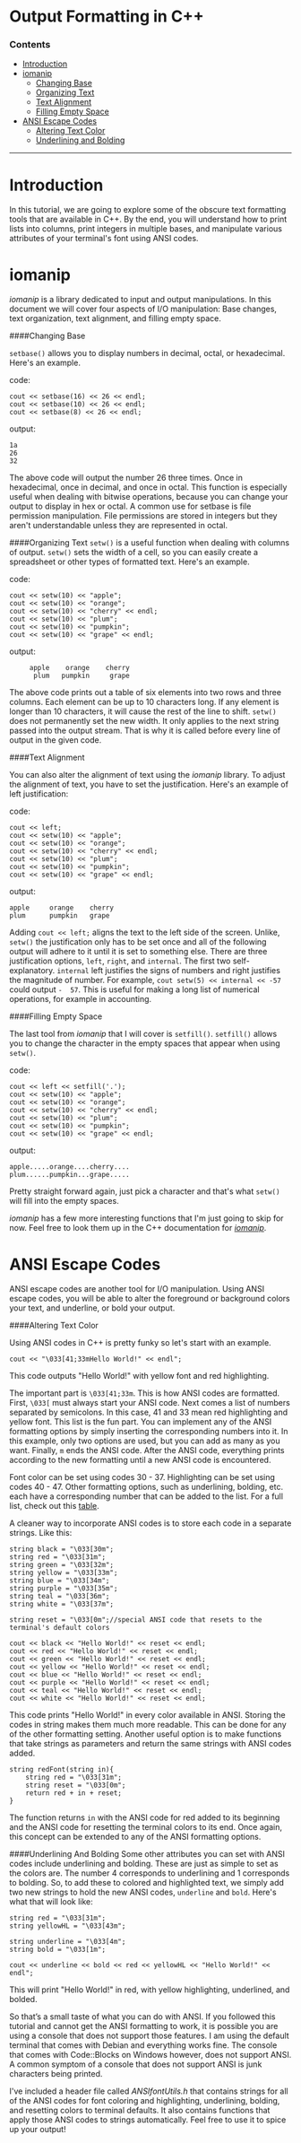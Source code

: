 Output Formatting in C++
===

### Contents
  - [Introduction](#introduction)
  - [iomanip](#iomanip)
    - [Changing Base](#changing-base)
    - [Organizing Text](#organizing-text)
    - [Text Alignment](#text-alignment)
    - [Filling Empty Space](#filling-empty-space)
  - [ANSI Escape Codes](#ansi-escape-codes)
    - [Altering Text Color](#altering-text-color)
    - [Underlining and Bolding](#underlining-and-bolding)

---

Introduction
===

In this tutorial, we are going to explore some of the obscure text formatting tools that are available in C++. By the end, you will understand how to print lists into columns, print integers in multiple bases, and manipulate various attributes of your terminal's font using ANSI codes.

iomanip
===

*iomanip* is a library dedicated to input and output manipulations. In this document we will cover four aspects of I/O manipulation: Base changes, text organization, text alignment, and filling empty space.

####Changing Base

`setbase()` allows you to display numbers in decimal, octal, or hexadecimal. Here's an example.

code:
```
cout << setbase(16) << 26 << endl;
cout << setbase(10) << 26 << endl;
cout << setbase(8) << 26 << endl;
```
output:
```
1a
26
32
```
The above code will output the number 26 three times. Once in hexadecimal, once in decimal, and once in octal. This function is especially useful when dealing with bitwise operations, because you can change your output to display in hex or octal. A common use for setbase is file permission manipulation. File permissions are stored in integers but they aren't understandable unless they are represented in octal.

####Organizing Text
`setw()` is a useful function when dealing with columns of output. `setw()` sets the width of a cell, so you can easily create a spreadsheet or other types of formatted text. Here's an example.

code:
```
cout << setw(10) << "apple";
cout << setw(10) << "orange";
cout << setw(10) << "cherry" << endl;
cout << setw(10) << "plum";
cout << setw(10) << "pumpkin";
cout << setw(10) << "grape" << endl;
```
output:
```
     apple    orange    cherry
      plum   pumpkin     grape
```
The above code prints out a table of six elements into two rows and three columns. Each element can be up to 10 characters long. If any element is longer than 10 characters, it will cause the rest of the line to shift. `setw()` does not permanently set the new width. It only applies to the next string passed into the output stream. That is why it is called before every line of output in the given code.

####Text Alignment

You can also alter the alignment of text using the *iomanip* library. To adjust the alignment of text, you have to set the justification. Here's an example of left justification:

code:
```
cout << left;
cout << setw(10) << "apple";
cout << setw(10) << "orange";
cout << setw(10) << "cherry" << endl;
cout << setw(10) << "plum";
cout << setw(10) << "pumpkin";
cout << setw(10) << "grape" << endl;
```
output:
```
apple     orange    cherry    
plum      pumpkin   grape     
```
Adding `cout << left;` aligns the text to the left side of the screen. Unlike, `setw()` the justification only has to be set once and all of the following output will adhere to it until it is set to something else. There are three justification options, `left`, `right`, and `internal`. The first two self-explanatory. `internal` left justifies the signs of numbers and right justifies the magnitude of number. For example, `cout setw(5) << internal << -57` could output `-  57`. This is useful for making a long list of numerical operations, for example in accounting. 

####Filling Empty Space

The last tool from *iomanip* that I will cover is `setfill()`. `setfill()` allows you to change the character in the empty spaces that appear when using `setw()`.

code:
```
cout << left << setfill('.');
cout << setw(10) << "apple";
cout << setw(10) << "orange";
cout << setw(10) << "cherry" << endl;
cout << setw(10) << "plum";
cout << setw(10) << "pumpkin";
cout << setw(10) << "grape" << endl;
```
output:
```
apple.....orange....cherry....
plum......pumpkin...grape.....
```
Pretty straight forward again, just pick a character and that's what `setw()` will fill into the empty spaces.

*iomanip* has a few more interesting functions that I'm just going to skip for now. Feel free to look them up in the C++ documentation for [*iomanip*](http://www.cplusplus.com/reference/iomanip/).

ANSI Escape Codes
===

ANSI escape codes are another tool for I/O manipulation. Using ANSI escape codes, you will be able to alter the foreground or background colors your text, and underline, or bold your output.

####Altering Text Color

Using ANSI codes in C++ is pretty funky so let's start with an example.
```
cout << "\033[41;33mHello World!" << endl";
```
This code outputs "Hello World!" with yellow font and red highlighting.

The important part is `\033[41;33m`. This is how ANSI codes are formatted. First, `\033[` must always start your ANSI code. Next comes a list of numbers separated by semicolons. In this case, 41 and 33 mean red highlighting and yellow font. This list is the fun part. You can implement any of the ANSI formatting options by simply inserting the corresponding numbers into it. In this example, only two options are used, but you can add as many as you want. Finally, `m` ends the ANSI code. After the ANSI code, everything prints according to the new formatting until a new ANSI code is encountered.

Font color can be set using codes 30 - 37. Highlighting can be set using codes 40 - 47. Other formatting options, such as underlining, bolding, etc. each have a corresponding number that can be added to the list. For a full list, check out this [table](http://ascii-table.com/ansi-escape-sequences.php).

A cleaner way to incorporate ANSI codes is to store each code in a separate strings. Like this:
```
string black = "\033[30m";
string red = "\033[31m";
string green = "\033[32m";
string yellow = "\033[33m";
string blue = "\033[34m";
string purple = "\033[35m";
string teal = "\033[36m";
string white = "\033[37m";

string reset = "\033[0m";//special ANSI code that resets to the terminal's default colors

cout << black << "Hello World!" << reset << endl;
cout << red << "Hello World!" << reset << endl;
cout << green << "Hello World!" << reset << endl;
cout << yellow << "Hello World!" << reset << endl;
cout << blue << "Hello World!" << reset << endl;
cout << purple << "Hello World!" << reset << endl;
cout << teal << "Hello World!" << reset << endl;
cout << white << "Hello World!" << reset << endl;
```
This code prints "Hello World!" in every color available in ANSI. Storing the codes in string makes them much more readable. This can be done for any of the other formatting setting. Another useful option is to make functions that take strings as parameters and return the same strings with ANSI codes added.
```
string redFont(string in){
	string red = "\033[31m";
	string reset = "\033[0m";
	return red + in + reset;
}
```
The function returns `in` with the ANSI code for red added to its beginning and the ANSI code for resetting the terminal colors to its end. Once again, this concept can be extended to any of the ANSI formatting options.

####Underlining And Bolding 
Some other attributes you can set with ANSI codes include underlining and bolding. These are just as simple to set as the colors are. The number 4 corresponds to underlining and 1 corresponds to bolding. So, to add these to colored and highlighted text, we simply add two new strings to hold the new ANSI codes, `underline` and `bold`. Here's what that will look like:
```
string red = "\033[31m";
string yellowHL = "\033[43m";

string underline = "\033[4m";
string bold = "\033[1m";

cout << underline << bold << red << yellowHL << "Hello World!" << endl";
```
This will print "Hello World!" in red, with yellow highlighting, underlined, and bolded.

So that’s a small taste of what you can do with ANSI. If you followed this tutorial and cannot get the ANSI formatting to work, it is possible you are using a console that does not support those features. I am using the default terminal that comes with Debian and everything works fine. The console that comes with Code::Blocks on Windows however, does not support ANSI. A common symptom of a console that does not support ANSI is junk characters being printed.

I've included a header file called *ANSIfontUtils.h* that contains strings for all of the ANSI codes for font coloring and highlighting, underlining, bolding, and resetting colors to terminal defaults. It also contains functions that apply those ANSI codes to strings automatically. Feel free to use it to spice up your output!


